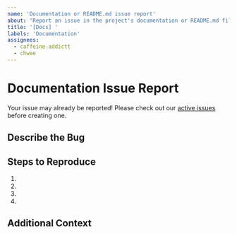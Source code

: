 ```yaml
---
name: 'Documentation or README.md issue report'
about: "Report an issue in the project's documentation or README.md file."
title: '[Docs] '
labels: 'Documentation'
assignees:
  - caffeine-addictt
  - chwee
---
```


# Documentation Issue Report

Your issue may already be reported!
Please check out our [active issues](https://github.com/python-thread/thread/issues) before creating one.

## Describe the Bug

<!--
A clear and concise description of the bug
-->

## Steps to Reproduce

<!--
e.g.:
1. Navigate to docs/x
2. Go to...
3. See error
-->

1.
2.
3.
4.

## Additional Context

<!--
Any other extra context or information
-->
